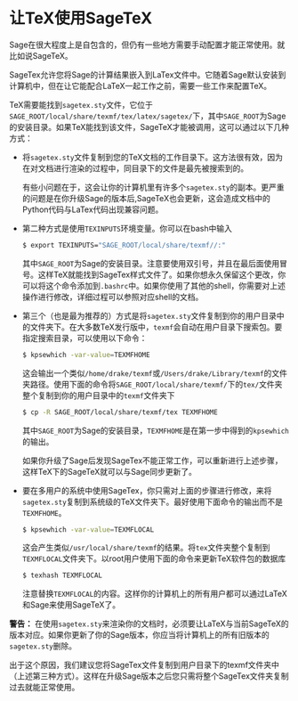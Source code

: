 让TeX使用SageTeX
===
Sage在很大程度上是自包含的，但仍有一些地方需要手动配置才能正常使用。就比如说SageTeX。

SageTex允许您将Sage的计算结果嵌入到LaTex文件中。它随着Sage默认安装到计算机中，但在让它能配合LaTeX一起工作之前，需要一些工作来配置TeX。

TeX需要能找到`sagetex.sty`文件，它位于`SAGE_ROOT/local/share/texmf/tex/latex/sagetex/`下，其中`SAGE_ROOT`为Sage的安装目录。如果TeX能找到该文件，SageTeX才能被调用，这可以通过以下几种方式：
- 将`sagetex.sty`文件复制到您的TeX文档的工作目录下。这方法很有效，因为在对文档进行渲染的过程中，同目录下的文件是最先被搜索到的。
  
    有些小问题在于，这会让你的计算机里有许多个`sagetex.sty`的副本。更严重的问题是在你升级Sage的版本后,SageTeX也会更新，这会造成文档中的Python代码与LaTex代码出现兼容问题。
- 第二种方式是使用`TEXINPUTS`环境变量。你可以在bash中输入
    ```sh
    $ export TEXINPUTS="SAGE_ROOT/local/share/texmf//:"
    ```
    其中`SAGE_ROOT`为Sage的安装目录。注意要使用双引号，并且在最后面使用冒号。这样TeX就能找到SageTex样式文件了。如果你想永久保留这个更改，你可以将这个命令添加到`.bashrc`中。如果你使用了其他的shell，你需要对上述操作进行修改，详细过程可以参照对应shell的文档。
- 第三个（也是最为推荐的）方式是将`sagetex.sty`文件复制到你的用户目录中的文件夹下。在大多数TeX发行版中，`texmf`会自动在用户目录下搜索包。要指定搜索目录，可以使用以下命令：
    ```sh
    $ kpsewhich -var-value=TEXMFHOME
    ```
    这会输出一个类似`/home/drake/texmf`或`/Users/drake/Library/texmf`的文件夹路径。使用下面的命令将`SAGE_ROOT/local/share/texmf/`下的`tex/`文件夹整个复制到你的用户目录中的`texmf`文件夹下
    ```sh
    $ cp -R SAGE_ROOT/local/share/texmf/tex TEXMFHOME
    ```
    其中`SAGE_ROOT`为Sage的安装目录，`TEXMFHOME`是在第一步中得到的`kpsewhich`的输出。

    如果你升级了Sage后发现SageTex不能正常工作，可以重新进行上述步骤，这样TeX下的SageTeX就可以与Sage同步更新了。
- 要在多用户的系统中使用SageTex，你只需对上面的步骤进行修改，来将`sagetex.sty`复制到系统级的TeX文件夹下。最好使用下面命令的输出而不是`TEXMFHOME`。
    ```sh
    $ kpsewhich -var-value=TEXMFLOCAL
    ```
    这会产生类似`/usr/local/share/texmf`的结果。将`tex`文件夹整个复制到`TEXMFLOCAL`文件夹下。以root用户使用下面的命令来更新TeX软件包的数据库
    ```sh
    $ texhash TEXMFLOCAL
    ```
    注意替换`TEXMFLOCAL`的内容。这样你的计算机上的所有用户都可以通过LaTeX和Sage来使用SageTeX了。

**警告：** 在使用`sagetex.sty`来渲染你的文档时，必须要让LaTeX与当前SageTeX的版本对应。如果你更新了你的Sage版本，你应当将计算机上的所有旧版本的`sagetex.sty`删除。

出于这个原因，我们建议您将SageTex文件复制到用户目录下的texmf文件夹中（上述第三种方式）。这样在升级Sage版本之后您只需将整个SageTex文件夹复制过去就能正常使用。